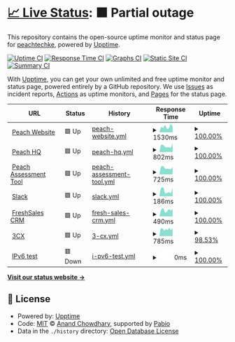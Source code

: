 # [📈 Live Status](https://peachtechke.github.io/peach-uptime-monitor): <!--live status--> **🟧 Partial outage**

This repository contains the open-source uptime monitor and status page for [peachtechke](https://peachtechke.github.io/peach-uptime-monitor), powered by [Upptime](https://github.com/upptime/upptime).

[![Uptime CI](https://github.com/peachtechke/peach-uptime-monitor/workflows/Uptime%20CI/badge.svg)](https://github.com/peachtechke/peach-uptime-monitor/actions?query=workflow%3A%22Uptime+CI%22)
[![Response Time CI](https://github.com/peachtechke/peach-uptime-monitor/workflows/Response%20Time%20CI/badge.svg)](https://github.com/peachtechke/peach-uptime-monitor/actions?query=workflow%3A%22Response+Time+CI%22)
[![Graphs CI](https://github.com/peachtechke/peach-uptime-monitor/workflows/Graphs%20CI/badge.svg)](https://github.com/peachtechke/peach-uptime-monitor/actions?query=workflow%3A%22Graphs+CI%22)
[![Static Site CI](https://github.com/peachtechke/peach-uptime-monitor/workflows/Static%20Site%20CI/badge.svg)](https://github.com/peachtechke/peach-uptime-monitor/actions?query=workflow%3A%22Static+Site+CI%22)
[![Summary CI](https://github.com/peachtechke/peach-uptime-monitor/workflows/Summary%20CI/badge.svg)](https://github.com/peachtechke/peach-uptime-monitor/actions?query=workflow%3A%22Summary+CI%22)

With [Upptime](https://upptime.js.org), you can get your own unlimited and free uptime monitor and status page, powered entirely by a GitHub repository. We use [Issues](https://github.com/peachtechke/peach-uptime-monitor/issues) as incident reports, [Actions](https://github.com/peachtechke/peach-uptime-monitor/actions) as uptime monitors, and [Pages](https://peachtechke.github.io/peach-uptime-monitor) for the status page.

<!--start: status pages-->
<!-- This summary is generated by Upptime (https://github.com/upptime/upptime) -->
<!-- Do not edit this manually, your changes will be overwritten -->
<!-- prettier-ignore -->
| URL | Status | History | Response Time | Uptime |
| --- | ------ | ------- | ------------- | ------ |
| <img alt="" src="https://icons.duckduckgo.com/ip3/peachcars.co.ke.ico" height="13"> [Peach Website](https://peachcars.co.ke/) | 🟩 Up | [peach-website.yml](https://github.com/peachtechke/peach-uptime-monitor/commits/HEAD/history/peach-website.yml) | <details><summary><img alt="Response time graph" src="./graphs/peach-website/response-time-week.png" height="20"> 1530ms</summary><br><a href="https://peachtechke.github.io/peach-uptime-monitor/history/peach-website"><img alt="Response time 1257" src="https://img.shields.io/endpoint?url=https%3A%2F%2Fraw.githubusercontent.com%2Fpeachtechke%2Fpeach-uptime-monitor%2FHEAD%2Fapi%2Fpeach-website%2Fresponse-time.json"></a><br><a href="https://peachtechke.github.io/peach-uptime-monitor/history/peach-website"><img alt="24-hour response time 1762" src="https://img.shields.io/endpoint?url=https%3A%2F%2Fraw.githubusercontent.com%2Fpeachtechke%2Fpeach-uptime-monitor%2FHEAD%2Fapi%2Fpeach-website%2Fresponse-time-day.json"></a><br><a href="https://peachtechke.github.io/peach-uptime-monitor/history/peach-website"><img alt="7-day response time 1530" src="https://img.shields.io/endpoint?url=https%3A%2F%2Fraw.githubusercontent.com%2Fpeachtechke%2Fpeach-uptime-monitor%2FHEAD%2Fapi%2Fpeach-website%2Fresponse-time-week.json"></a><br><a href="https://peachtechke.github.io/peach-uptime-monitor/history/peach-website"><img alt="30-day response time 1257" src="https://img.shields.io/endpoint?url=https%3A%2F%2Fraw.githubusercontent.com%2Fpeachtechke%2Fpeach-uptime-monitor%2FHEAD%2Fapi%2Fpeach-website%2Fresponse-time-month.json"></a><br><a href="https://peachtechke.github.io/peach-uptime-monitor/history/peach-website"><img alt="1-year response time 1257" src="https://img.shields.io/endpoint?url=https%3A%2F%2Fraw.githubusercontent.com%2Fpeachtechke%2Fpeach-uptime-monitor%2FHEAD%2Fapi%2Fpeach-website%2Fresponse-time-year.json"></a></details> | <details><summary><a href="https://peachtechke.github.io/peach-uptime-monitor/history/peach-website">100.00%</a></summary><a href="https://peachtechke.github.io/peach-uptime-monitor/history/peach-website"><img alt="All-time uptime 100.00%" src="https://img.shields.io/endpoint?url=https%3A%2F%2Fraw.githubusercontent.com%2Fpeachtechke%2Fpeach-uptime-monitor%2FHEAD%2Fapi%2Fpeach-website%2Fuptime.json"></a><br><a href="https://peachtechke.github.io/peach-uptime-monitor/history/peach-website"><img alt="24-hour uptime 100.00%" src="https://img.shields.io/endpoint?url=https%3A%2F%2Fraw.githubusercontent.com%2Fpeachtechke%2Fpeach-uptime-monitor%2FHEAD%2Fapi%2Fpeach-website%2Fuptime-day.json"></a><br><a href="https://peachtechke.github.io/peach-uptime-monitor/history/peach-website"><img alt="7-day uptime 100.00%" src="https://img.shields.io/endpoint?url=https%3A%2F%2Fraw.githubusercontent.com%2Fpeachtechke%2Fpeach-uptime-monitor%2FHEAD%2Fapi%2Fpeach-website%2Fuptime-week.json"></a><br><a href="https://peachtechke.github.io/peach-uptime-monitor/history/peach-website"><img alt="30-day uptime 100.00%" src="https://img.shields.io/endpoint?url=https%3A%2F%2Fraw.githubusercontent.com%2Fpeachtechke%2Fpeach-uptime-monitor%2FHEAD%2Fapi%2Fpeach-website%2Fuptime-month.json"></a><br><a href="https://peachtechke.github.io/peach-uptime-monitor/history/peach-website"><img alt="1-year uptime 100.00%" src="https://img.shields.io/endpoint?url=https%3A%2F%2Fraw.githubusercontent.com%2Fpeachtechke%2Fpeach-uptime-monitor%2FHEAD%2Fapi%2Fpeach-website%2Fuptime-year.json"></a></details>
| <img alt="" src="https://icons.duckduckgo.com/ip3/hq.peachcars.co.ke.ico" height="13"> [Peach HQ](https://hq.peachcars.co.ke/) | 🟩 Up | [peach-hq.yml](https://github.com/peachtechke/peach-uptime-monitor/commits/HEAD/history/peach-hq.yml) | <details><summary><img alt="Response time graph" src="./graphs/peach-hq/response-time-week.png" height="20"> 802ms</summary><br><a href="https://peachtechke.github.io/peach-uptime-monitor/history/peach-hq"><img alt="Response time 719" src="https://img.shields.io/endpoint?url=https%3A%2F%2Fraw.githubusercontent.com%2Fpeachtechke%2Fpeach-uptime-monitor%2FHEAD%2Fapi%2Fpeach-hq%2Fresponse-time.json"></a><br><a href="https://peachtechke.github.io/peach-uptime-monitor/history/peach-hq"><img alt="24-hour response time 1178" src="https://img.shields.io/endpoint?url=https%3A%2F%2Fraw.githubusercontent.com%2Fpeachtechke%2Fpeach-uptime-monitor%2FHEAD%2Fapi%2Fpeach-hq%2Fresponse-time-day.json"></a><br><a href="https://peachtechke.github.io/peach-uptime-monitor/history/peach-hq"><img alt="7-day response time 802" src="https://img.shields.io/endpoint?url=https%3A%2F%2Fraw.githubusercontent.com%2Fpeachtechke%2Fpeach-uptime-monitor%2FHEAD%2Fapi%2Fpeach-hq%2Fresponse-time-week.json"></a><br><a href="https://peachtechke.github.io/peach-uptime-monitor/history/peach-hq"><img alt="30-day response time 719" src="https://img.shields.io/endpoint?url=https%3A%2F%2Fraw.githubusercontent.com%2Fpeachtechke%2Fpeach-uptime-monitor%2FHEAD%2Fapi%2Fpeach-hq%2Fresponse-time-month.json"></a><br><a href="https://peachtechke.github.io/peach-uptime-monitor/history/peach-hq"><img alt="1-year response time 719" src="https://img.shields.io/endpoint?url=https%3A%2F%2Fraw.githubusercontent.com%2Fpeachtechke%2Fpeach-uptime-monitor%2FHEAD%2Fapi%2Fpeach-hq%2Fresponse-time-year.json"></a></details> | <details><summary><a href="https://peachtechke.github.io/peach-uptime-monitor/history/peach-hq">100.00%</a></summary><a href="https://peachtechke.github.io/peach-uptime-monitor/history/peach-hq"><img alt="All-time uptime 100.00%" src="https://img.shields.io/endpoint?url=https%3A%2F%2Fraw.githubusercontent.com%2Fpeachtechke%2Fpeach-uptime-monitor%2FHEAD%2Fapi%2Fpeach-hq%2Fuptime.json"></a><br><a href="https://peachtechke.github.io/peach-uptime-monitor/history/peach-hq"><img alt="24-hour uptime 100.00%" src="https://img.shields.io/endpoint?url=https%3A%2F%2Fraw.githubusercontent.com%2Fpeachtechke%2Fpeach-uptime-monitor%2FHEAD%2Fapi%2Fpeach-hq%2Fuptime-day.json"></a><br><a href="https://peachtechke.github.io/peach-uptime-monitor/history/peach-hq"><img alt="7-day uptime 100.00%" src="https://img.shields.io/endpoint?url=https%3A%2F%2Fraw.githubusercontent.com%2Fpeachtechke%2Fpeach-uptime-monitor%2FHEAD%2Fapi%2Fpeach-hq%2Fuptime-week.json"></a><br><a href="https://peachtechke.github.io/peach-uptime-monitor/history/peach-hq"><img alt="30-day uptime 100.00%" src="https://img.shields.io/endpoint?url=https%3A%2F%2Fraw.githubusercontent.com%2Fpeachtechke%2Fpeach-uptime-monitor%2FHEAD%2Fapi%2Fpeach-hq%2Fuptime-month.json"></a><br><a href="https://peachtechke.github.io/peach-uptime-monitor/history/peach-hq"><img alt="1-year uptime 100.00%" src="https://img.shields.io/endpoint?url=https%3A%2F%2Fraw.githubusercontent.com%2Fpeachtechke%2Fpeach-uptime-monitor%2FHEAD%2Fapi%2Fpeach-hq%2Fuptime-year.json"></a></details>
| <img alt="" src="https://icons.duckduckgo.com/ip3/assess.peachcars.co.ke.ico" height="13"> [Peach Assessment Tool](https://assess.peachcars.co.ke/) | 🟩 Up | [peach-assessment-tool.yml](https://github.com/peachtechke/peach-uptime-monitor/commits/HEAD/history/peach-assessment-tool.yml) | <details><summary><img alt="Response time graph" src="./graphs/peach-assessment-tool/response-time-week.png" height="20"> 725ms</summary><br><a href="https://peachtechke.github.io/peach-uptime-monitor/history/peach-assessment-tool"><img alt="Response time 808" src="https://img.shields.io/endpoint?url=https%3A%2F%2Fraw.githubusercontent.com%2Fpeachtechke%2Fpeach-uptime-monitor%2FHEAD%2Fapi%2Fpeach-assessment-tool%2Fresponse-time.json"></a><br><a href="https://peachtechke.github.io/peach-uptime-monitor/history/peach-assessment-tool"><img alt="24-hour response time 829" src="https://img.shields.io/endpoint?url=https%3A%2F%2Fraw.githubusercontent.com%2Fpeachtechke%2Fpeach-uptime-monitor%2FHEAD%2Fapi%2Fpeach-assessment-tool%2Fresponse-time-day.json"></a><br><a href="https://peachtechke.github.io/peach-uptime-monitor/history/peach-assessment-tool"><img alt="7-day response time 725" src="https://img.shields.io/endpoint?url=https%3A%2F%2Fraw.githubusercontent.com%2Fpeachtechke%2Fpeach-uptime-monitor%2FHEAD%2Fapi%2Fpeach-assessment-tool%2Fresponse-time-week.json"></a><br><a href="https://peachtechke.github.io/peach-uptime-monitor/history/peach-assessment-tool"><img alt="30-day response time 808" src="https://img.shields.io/endpoint?url=https%3A%2F%2Fraw.githubusercontent.com%2Fpeachtechke%2Fpeach-uptime-monitor%2FHEAD%2Fapi%2Fpeach-assessment-tool%2Fresponse-time-month.json"></a><br><a href="https://peachtechke.github.io/peach-uptime-monitor/history/peach-assessment-tool"><img alt="1-year response time 808" src="https://img.shields.io/endpoint?url=https%3A%2F%2Fraw.githubusercontent.com%2Fpeachtechke%2Fpeach-uptime-monitor%2FHEAD%2Fapi%2Fpeach-assessment-tool%2Fresponse-time-year.json"></a></details> | <details><summary><a href="https://peachtechke.github.io/peach-uptime-monitor/history/peach-assessment-tool">100.00%</a></summary><a href="https://peachtechke.github.io/peach-uptime-monitor/history/peach-assessment-tool"><img alt="All-time uptime 100.00%" src="https://img.shields.io/endpoint?url=https%3A%2F%2Fraw.githubusercontent.com%2Fpeachtechke%2Fpeach-uptime-monitor%2FHEAD%2Fapi%2Fpeach-assessment-tool%2Fuptime.json"></a><br><a href="https://peachtechke.github.io/peach-uptime-monitor/history/peach-assessment-tool"><img alt="24-hour uptime 100.00%" src="https://img.shields.io/endpoint?url=https%3A%2F%2Fraw.githubusercontent.com%2Fpeachtechke%2Fpeach-uptime-monitor%2FHEAD%2Fapi%2Fpeach-assessment-tool%2Fuptime-day.json"></a><br><a href="https://peachtechke.github.io/peach-uptime-monitor/history/peach-assessment-tool"><img alt="7-day uptime 100.00%" src="https://img.shields.io/endpoint?url=https%3A%2F%2Fraw.githubusercontent.com%2Fpeachtechke%2Fpeach-uptime-monitor%2FHEAD%2Fapi%2Fpeach-assessment-tool%2Fuptime-week.json"></a><br><a href="https://peachtechke.github.io/peach-uptime-monitor/history/peach-assessment-tool"><img alt="30-day uptime 100.00%" src="https://img.shields.io/endpoint?url=https%3A%2F%2Fraw.githubusercontent.com%2Fpeachtechke%2Fpeach-uptime-monitor%2FHEAD%2Fapi%2Fpeach-assessment-tool%2Fuptime-month.json"></a><br><a href="https://peachtechke.github.io/peach-uptime-monitor/history/peach-assessment-tool"><img alt="1-year uptime 100.00%" src="https://img.shields.io/endpoint?url=https%3A%2F%2Fraw.githubusercontent.com%2Fpeachtechke%2Fpeach-uptime-monitor%2FHEAD%2Fapi%2Fpeach-assessment-tool%2Fuptime-year.json"></a></details>
| <img alt="" src="https://icons.duckduckgo.com/ip3/app.slack.com.ico" height="13"> [Slack](https://app.slack.com/client/T016S75J277) | 🟩 Up | [slack.yml](https://github.com/peachtechke/peach-uptime-monitor/commits/HEAD/history/slack.yml) | <details><summary><img alt="Response time graph" src="./graphs/slack/response-time-week.png" height="20"> 186ms</summary><br><a href="https://peachtechke.github.io/peach-uptime-monitor/history/slack"><img alt="Response time 157" src="https://img.shields.io/endpoint?url=https%3A%2F%2Fraw.githubusercontent.com%2Fpeachtechke%2Fpeach-uptime-monitor%2FHEAD%2Fapi%2Fslack%2Fresponse-time.json"></a><br><a href="https://peachtechke.github.io/peach-uptime-monitor/history/slack"><img alt="24-hour response time 278" src="https://img.shields.io/endpoint?url=https%3A%2F%2Fraw.githubusercontent.com%2Fpeachtechke%2Fpeach-uptime-monitor%2FHEAD%2Fapi%2Fslack%2Fresponse-time-day.json"></a><br><a href="https://peachtechke.github.io/peach-uptime-monitor/history/slack"><img alt="7-day response time 186" src="https://img.shields.io/endpoint?url=https%3A%2F%2Fraw.githubusercontent.com%2Fpeachtechke%2Fpeach-uptime-monitor%2FHEAD%2Fapi%2Fslack%2Fresponse-time-week.json"></a><br><a href="https://peachtechke.github.io/peach-uptime-monitor/history/slack"><img alt="30-day response time 157" src="https://img.shields.io/endpoint?url=https%3A%2F%2Fraw.githubusercontent.com%2Fpeachtechke%2Fpeach-uptime-monitor%2FHEAD%2Fapi%2Fslack%2Fresponse-time-month.json"></a><br><a href="https://peachtechke.github.io/peach-uptime-monitor/history/slack"><img alt="1-year response time 157" src="https://img.shields.io/endpoint?url=https%3A%2F%2Fraw.githubusercontent.com%2Fpeachtechke%2Fpeach-uptime-monitor%2FHEAD%2Fapi%2Fslack%2Fresponse-time-year.json"></a></details> | <details><summary><a href="https://peachtechke.github.io/peach-uptime-monitor/history/slack">100.00%</a></summary><a href="https://peachtechke.github.io/peach-uptime-monitor/history/slack"><img alt="All-time uptime 100.00%" src="https://img.shields.io/endpoint?url=https%3A%2F%2Fraw.githubusercontent.com%2Fpeachtechke%2Fpeach-uptime-monitor%2FHEAD%2Fapi%2Fslack%2Fuptime.json"></a><br><a href="https://peachtechke.github.io/peach-uptime-monitor/history/slack"><img alt="24-hour uptime 100.00%" src="https://img.shields.io/endpoint?url=https%3A%2F%2Fraw.githubusercontent.com%2Fpeachtechke%2Fpeach-uptime-monitor%2FHEAD%2Fapi%2Fslack%2Fuptime-day.json"></a><br><a href="https://peachtechke.github.io/peach-uptime-monitor/history/slack"><img alt="7-day uptime 100.00%" src="https://img.shields.io/endpoint?url=https%3A%2F%2Fraw.githubusercontent.com%2Fpeachtechke%2Fpeach-uptime-monitor%2FHEAD%2Fapi%2Fslack%2Fuptime-week.json"></a><br><a href="https://peachtechke.github.io/peach-uptime-monitor/history/slack"><img alt="30-day uptime 100.00%" src="https://img.shields.io/endpoint?url=https%3A%2F%2Fraw.githubusercontent.com%2Fpeachtechke%2Fpeach-uptime-monitor%2FHEAD%2Fapi%2Fslack%2Fuptime-month.json"></a><br><a href="https://peachtechke.github.io/peach-uptime-monitor/history/slack"><img alt="1-year uptime 100.00%" src="https://img.shields.io/endpoint?url=https%3A%2F%2Fraw.githubusercontent.com%2Fpeachtechke%2Fpeach-uptime-monitor%2FHEAD%2Fapi%2Fslack%2Fuptime-year.json"></a></details>
| <img alt="" src="https://icons.duckduckgo.com/ip3/peach-team.myfreshworks.com.ico" height="13"> [FreshSales CRM](https://peach-team.myfreshworks.com/crm/sales/) | 🟩 Up | [fresh-sales-crm.yml](https://github.com/peachtechke/peach-uptime-monitor/commits/HEAD/history/fresh-sales-crm.yml) | <details><summary><img alt="Response time graph" src="./graphs/fresh-sales-crm/response-time-week.png" height="20"> 490ms</summary><br><a href="https://peachtechke.github.io/peach-uptime-monitor/history/fresh-sales-crm"><img alt="Response time 539" src="https://img.shields.io/endpoint?url=https%3A%2F%2Fraw.githubusercontent.com%2Fpeachtechke%2Fpeach-uptime-monitor%2FHEAD%2Fapi%2Ffresh-sales-crm%2Fresponse-time.json"></a><br><a href="https://peachtechke.github.io/peach-uptime-monitor/history/fresh-sales-crm"><img alt="24-hour response time 570" src="https://img.shields.io/endpoint?url=https%3A%2F%2Fraw.githubusercontent.com%2Fpeachtechke%2Fpeach-uptime-monitor%2FHEAD%2Fapi%2Ffresh-sales-crm%2Fresponse-time-day.json"></a><br><a href="https://peachtechke.github.io/peach-uptime-monitor/history/fresh-sales-crm"><img alt="7-day response time 490" src="https://img.shields.io/endpoint?url=https%3A%2F%2Fraw.githubusercontent.com%2Fpeachtechke%2Fpeach-uptime-monitor%2FHEAD%2Fapi%2Ffresh-sales-crm%2Fresponse-time-week.json"></a><br><a href="https://peachtechke.github.io/peach-uptime-monitor/history/fresh-sales-crm"><img alt="30-day response time 539" src="https://img.shields.io/endpoint?url=https%3A%2F%2Fraw.githubusercontent.com%2Fpeachtechke%2Fpeach-uptime-monitor%2FHEAD%2Fapi%2Ffresh-sales-crm%2Fresponse-time-month.json"></a><br><a href="https://peachtechke.github.io/peach-uptime-monitor/history/fresh-sales-crm"><img alt="1-year response time 539" src="https://img.shields.io/endpoint?url=https%3A%2F%2Fraw.githubusercontent.com%2Fpeachtechke%2Fpeach-uptime-monitor%2FHEAD%2Fapi%2Ffresh-sales-crm%2Fresponse-time-year.json"></a></details> | <details><summary><a href="https://peachtechke.github.io/peach-uptime-monitor/history/fresh-sales-crm">100.00%</a></summary><a href="https://peachtechke.github.io/peach-uptime-monitor/history/fresh-sales-crm"><img alt="All-time uptime 100.00%" src="https://img.shields.io/endpoint?url=https%3A%2F%2Fraw.githubusercontent.com%2Fpeachtechke%2Fpeach-uptime-monitor%2FHEAD%2Fapi%2Ffresh-sales-crm%2Fuptime.json"></a><br><a href="https://peachtechke.github.io/peach-uptime-monitor/history/fresh-sales-crm"><img alt="24-hour uptime 100.00%" src="https://img.shields.io/endpoint?url=https%3A%2F%2Fraw.githubusercontent.com%2Fpeachtechke%2Fpeach-uptime-monitor%2FHEAD%2Fapi%2Ffresh-sales-crm%2Fuptime-day.json"></a><br><a href="https://peachtechke.github.io/peach-uptime-monitor/history/fresh-sales-crm"><img alt="7-day uptime 100.00%" src="https://img.shields.io/endpoint?url=https%3A%2F%2Fraw.githubusercontent.com%2Fpeachtechke%2Fpeach-uptime-monitor%2FHEAD%2Fapi%2Ffresh-sales-crm%2Fuptime-week.json"></a><br><a href="https://peachtechke.github.io/peach-uptime-monitor/history/fresh-sales-crm"><img alt="30-day uptime 100.00%" src="https://img.shields.io/endpoint?url=https%3A%2F%2Fraw.githubusercontent.com%2Fpeachtechke%2Fpeach-uptime-monitor%2FHEAD%2Fapi%2Ffresh-sales-crm%2Fuptime-month.json"></a><br><a href="https://peachtechke.github.io/peach-uptime-monitor/history/fresh-sales-crm"><img alt="1-year uptime 100.00%" src="https://img.shields.io/endpoint?url=https%3A%2F%2Fraw.githubusercontent.com%2Fpeachtechke%2Fpeach-uptime-monitor%2FHEAD%2Fapi%2Ffresh-sales-crm%2Fuptime-year.json"></a></details>
| <img alt="" src="https://icons.duckduckgo.com/ip3/peachcars-ke.3cx.sc.ico" height="13"> [3CX](https://peachcars-ke.3cx.sc:5001/) | 🟩 Up | [3-cx.yml](https://github.com/peachtechke/peach-uptime-monitor/commits/HEAD/history/3-cx.yml) | <details><summary><img alt="Response time graph" src="./graphs/3-cx/response-time-week.png" height="20"> 785ms</summary><br><a href="https://peachtechke.github.io/peach-uptime-monitor/history/3-cx"><img alt="Response time 772" src="https://img.shields.io/endpoint?url=https%3A%2F%2Fraw.githubusercontent.com%2Fpeachtechke%2Fpeach-uptime-monitor%2FHEAD%2Fapi%2F3-cx%2Fresponse-time.json"></a><br><a href="https://peachtechke.github.io/peach-uptime-monitor/history/3-cx"><img alt="24-hour response time 907" src="https://img.shields.io/endpoint?url=https%3A%2F%2Fraw.githubusercontent.com%2Fpeachtechke%2Fpeach-uptime-monitor%2FHEAD%2Fapi%2F3-cx%2Fresponse-time-day.json"></a><br><a href="https://peachtechke.github.io/peach-uptime-monitor/history/3-cx"><img alt="7-day response time 785" src="https://img.shields.io/endpoint?url=https%3A%2F%2Fraw.githubusercontent.com%2Fpeachtechke%2Fpeach-uptime-monitor%2FHEAD%2Fapi%2F3-cx%2Fresponse-time-week.json"></a><br><a href="https://peachtechke.github.io/peach-uptime-monitor/history/3-cx"><img alt="30-day response time 772" src="https://img.shields.io/endpoint?url=https%3A%2F%2Fraw.githubusercontent.com%2Fpeachtechke%2Fpeach-uptime-monitor%2FHEAD%2Fapi%2F3-cx%2Fresponse-time-month.json"></a><br><a href="https://peachtechke.github.io/peach-uptime-monitor/history/3-cx"><img alt="1-year response time 772" src="https://img.shields.io/endpoint?url=https%3A%2F%2Fraw.githubusercontent.com%2Fpeachtechke%2Fpeach-uptime-monitor%2FHEAD%2Fapi%2F3-cx%2Fresponse-time-year.json"></a></details> | <details><summary><a href="https://peachtechke.github.io/peach-uptime-monitor/history/3-cx">98.53%</a></summary><a href="https://peachtechke.github.io/peach-uptime-monitor/history/3-cx"><img alt="All-time uptime 99.61%" src="https://img.shields.io/endpoint?url=https%3A%2F%2Fraw.githubusercontent.com%2Fpeachtechke%2Fpeach-uptime-monitor%2FHEAD%2Fapi%2F3-cx%2Fuptime.json"></a><br><a href="https://peachtechke.github.io/peach-uptime-monitor/history/3-cx"><img alt="24-hour uptime 100.00%" src="https://img.shields.io/endpoint?url=https%3A%2F%2Fraw.githubusercontent.com%2Fpeachtechke%2Fpeach-uptime-monitor%2FHEAD%2Fapi%2F3-cx%2Fuptime-day.json"></a><br><a href="https://peachtechke.github.io/peach-uptime-monitor/history/3-cx"><img alt="7-day uptime 98.53%" src="https://img.shields.io/endpoint?url=https%3A%2F%2Fraw.githubusercontent.com%2Fpeachtechke%2Fpeach-uptime-monitor%2FHEAD%2Fapi%2F3-cx%2Fuptime-week.json"></a><br><a href="https://peachtechke.github.io/peach-uptime-monitor/history/3-cx"><img alt="30-day uptime 99.61%" src="https://img.shields.io/endpoint?url=https%3A%2F%2Fraw.githubusercontent.com%2Fpeachtechke%2Fpeach-uptime-monitor%2FHEAD%2Fapi%2F3-cx%2Fuptime-month.json"></a><br><a href="https://peachtechke.github.io/peach-uptime-monitor/history/3-cx"><img alt="1-year uptime 99.61%" src="https://img.shields.io/endpoint?url=https%3A%2F%2Fraw.githubusercontent.com%2Fpeachtechke%2Fpeach-uptime-monitor%2FHEAD%2Fapi%2F3-cx%2Fuptime-year.json"></a></details>
| <img alt="" src="https://icons.duckduckgo.com/ip3/null.ico" height="13"> [IPv6 test](forwardemail.net) | 🟥 Down | [i-pv6-test.yml](https://github.com/peachtechke/peach-uptime-monitor/commits/HEAD/history/i-pv6-test.yml) | <details><summary><img alt="Response time graph" src="./graphs/i-pv6-test/response-time-week.png" height="20"> 0ms</summary><br><a href="https://peachtechke.github.io/peach-uptime-monitor/history/i-pv6-test"><img alt="Response time 0" src="https://img.shields.io/endpoint?url=https%3A%2F%2Fraw.githubusercontent.com%2Fpeachtechke%2Fpeach-uptime-monitor%2FHEAD%2Fapi%2Fi-pv6-test%2Fresponse-time.json"></a><br><a href="https://peachtechke.github.io/peach-uptime-monitor/history/i-pv6-test"><img alt="24-hour response time 0" src="https://img.shields.io/endpoint?url=https%3A%2F%2Fraw.githubusercontent.com%2Fpeachtechke%2Fpeach-uptime-monitor%2FHEAD%2Fapi%2Fi-pv6-test%2Fresponse-time-day.json"></a><br><a href="https://peachtechke.github.io/peach-uptime-monitor/history/i-pv6-test"><img alt="7-day response time 0" src="https://img.shields.io/endpoint?url=https%3A%2F%2Fraw.githubusercontent.com%2Fpeachtechke%2Fpeach-uptime-monitor%2FHEAD%2Fapi%2Fi-pv6-test%2Fresponse-time-week.json"></a><br><a href="https://peachtechke.github.io/peach-uptime-monitor/history/i-pv6-test"><img alt="30-day response time 0" src="https://img.shields.io/endpoint?url=https%3A%2F%2Fraw.githubusercontent.com%2Fpeachtechke%2Fpeach-uptime-monitor%2FHEAD%2Fapi%2Fi-pv6-test%2Fresponse-time-month.json"></a><br><a href="https://peachtechke.github.io/peach-uptime-monitor/history/i-pv6-test"><img alt="1-year response time 0" src="https://img.shields.io/endpoint?url=https%3A%2F%2Fraw.githubusercontent.com%2Fpeachtechke%2Fpeach-uptime-monitor%2FHEAD%2Fapi%2Fi-pv6-test%2Fresponse-time-year.json"></a></details> | <details><summary><a href="https://peachtechke.github.io/peach-uptime-monitor/history/i-pv6-test">100.00%</a></summary><a href="https://peachtechke.github.io/peach-uptime-monitor/history/i-pv6-test"><img alt="All-time uptime 100.00%" src="https://img.shields.io/endpoint?url=https%3A%2F%2Fraw.githubusercontent.com%2Fpeachtechke%2Fpeach-uptime-monitor%2FHEAD%2Fapi%2Fi-pv6-test%2Fuptime.json"></a><br><a href="https://peachtechke.github.io/peach-uptime-monitor/history/i-pv6-test"><img alt="24-hour uptime 100.00%" src="https://img.shields.io/endpoint?url=https%3A%2F%2Fraw.githubusercontent.com%2Fpeachtechke%2Fpeach-uptime-monitor%2FHEAD%2Fapi%2Fi-pv6-test%2Fuptime-day.json"></a><br><a href="https://peachtechke.github.io/peach-uptime-monitor/history/i-pv6-test"><img alt="7-day uptime 100.00%" src="https://img.shields.io/endpoint?url=https%3A%2F%2Fraw.githubusercontent.com%2Fpeachtechke%2Fpeach-uptime-monitor%2FHEAD%2Fapi%2Fi-pv6-test%2Fuptime-week.json"></a><br><a href="https://peachtechke.github.io/peach-uptime-monitor/history/i-pv6-test"><img alt="30-day uptime 100.00%" src="https://img.shields.io/endpoint?url=https%3A%2F%2Fraw.githubusercontent.com%2Fpeachtechke%2Fpeach-uptime-monitor%2FHEAD%2Fapi%2Fi-pv6-test%2Fuptime-month.json"></a><br><a href="https://peachtechke.github.io/peach-uptime-monitor/history/i-pv6-test"><img alt="1-year uptime 100.00%" src="https://img.shields.io/endpoint?url=https%3A%2F%2Fraw.githubusercontent.com%2Fpeachtechke%2Fpeach-uptime-monitor%2FHEAD%2Fapi%2Fi-pv6-test%2Fuptime-year.json"></a></details>

<!--end: status pages-->

[**Visit our status website →**](https://peachtechke.github.io/peach-uptime-monitor)

## 📄 License

- Powered by: [Upptime](https://github.com/upptime/upptime)
- Code: [MIT](./LICENSE) © [Anand Chowdhary](https://anandchowdhary.com), supported by [Pabio](https://pabio.com)
- Data in the `./history` directory: [Open Database License](https://opendatacommons.org/licenses/odbl/1-0/)
